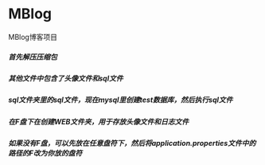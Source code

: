 # MBlog
MBlog博客项目

##### 首先解压压缩包

##### 其他文件中包含了头像文件和sql文件

##### sql文件夹里的sql文件，现在mysql里创建test数据库，然后执行sql文件

##### 在F盘下在创建WEB文件夹，用于存放头像文件和日志文件

##### 如果没有F盘，可以先放在任意盘符下，然后将application.properties文件中的路径的F改为你放的盘符


